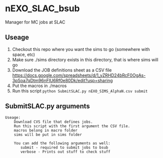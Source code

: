 # nEXO_SLAC_bsub
Manager for MC jobs at SLAC

## Useage
1) Checkout this repo where you want the sims to go (somewhere with space, etc)
2) Make sure ./sims directory exists in this directory, that is where sims will go
3) Download the JOB definitions sheet as a CSV file
https://docs.google.com/spreadsheets/d/1_vZRHD24bRcF0OgAs-3pSoa7qDtm96nFlU6Rf0e80Dk/edit?usp=sharing
4) Put the macros in ./macros
5) Run this script `python SubmitSLAC.py nEXO_SIMS_AlphaN.csv submit`

## SubmitSLAC.py arguments

```
Useage:
    Download CVS file that defines jobs.
    Run this script with the first argument the CSV file.
    macros belong in macro folder
    sims will be put in sims folder

    You can add the following arguments as well:
       submit - required to submit jobs to bsub
       verbose - Prints out stuff to check stuff
```

